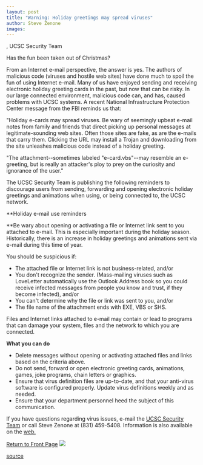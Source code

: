 ```yaml
---
layout: post
title: "Warning: Holiday greetings may spread viruses"
author: Steve Zenone
images:
---
```


, UCSC Security Team

Has the fun been taken out of Christmas?  
  
From an Internet e-mail perspective, the answer is yes. The authors of malicious code (viruses and hostile web sites) have done much to spoil the fun of using Internet e-mail. Many of us have enjoyed sending and receiving electronic holiday greeting cards in the past, but now that can be risky. In our large connected environment, malicious code can, and has, caused problems with UCSC systems. A recent National Infrastructure Protection Center message from the FBI reminds us that:  
  
"Holiday e-cards may spread viruses. Be wary of seemingly upbeat e-mail notes from family and friends that direct picking up personal messages at legitimate-sounding web sites. Often those sites are fake, as are the e-mails that carry them. Clicking the URL may install a Trojan and downloading from the site unleashes malicious code instead of a holiday greeting.

"The attachment--sometimes labeled "e-card.vbs"--may resemble an e-greeting, but is really an attacker's ploy to prey on the curiosity and ignorance of the user."  
  
The UCSC Security Team is publishing the following reminders to discourage users from sending, forwarding and opening electronic holiday greetings and animations when using, or being connected to, the UCSC network.  
  
**Holiday e-mail use reminders  
  
**Be wary about opening or activating a file or Internet link sent to you attached to e-mail. This is especially important during the holiday season. Historically, there is an increase in holiday greetings and animations sent via e-mail during this time of year.  
  
You should be suspicious if:

* The attached file or Internet link is not business-related, and/or
* You don't recognize the sender. (Mass-mailing viruses such as LoveLetter automatically use the Outlook Address book so you could receive infected messages from people you know and trust, if they become infected), and/or
* You can't determine why the file or link was sent to you, and/or
* The file name of the attachment ends with EXE, VBS or SHS.

Files and Internet links attached to e-mail may contain or lead to programs that can damage your system, files and the network to which you are connected.  
  
**What you can do**

* Delete messages without opening or activating attached files and links based on the criteria above.
* Do not send, forward or open electronic greeting cards, animations, games, joke programs, chain letters or graphics.
* Ensure that virus definition files are up-to-date, and that your anti-virus software is configured properly. Update virus definitions weekly and as needed.
* Ensure that your department personnel heed the subject of this communication.

If you have questions regarding virus issues, e-mail the [UCSC Security Team][1] or call Steve Zenone at (831) 459-5408. Information is also available on the [web.][2]

  

[Return to Front Page][3] ![ ][4]

[1]: mailto:zenone@ucsc.edu
[2]: http://www2.ucsc.edu/cats/sc/software/virus/
[3]: ../../index.html
[4]: ../../images/trans.gif

[source](http://www1.ucsc.edu/currents/01-02/12-17/warning.html "Permalink to warning")
